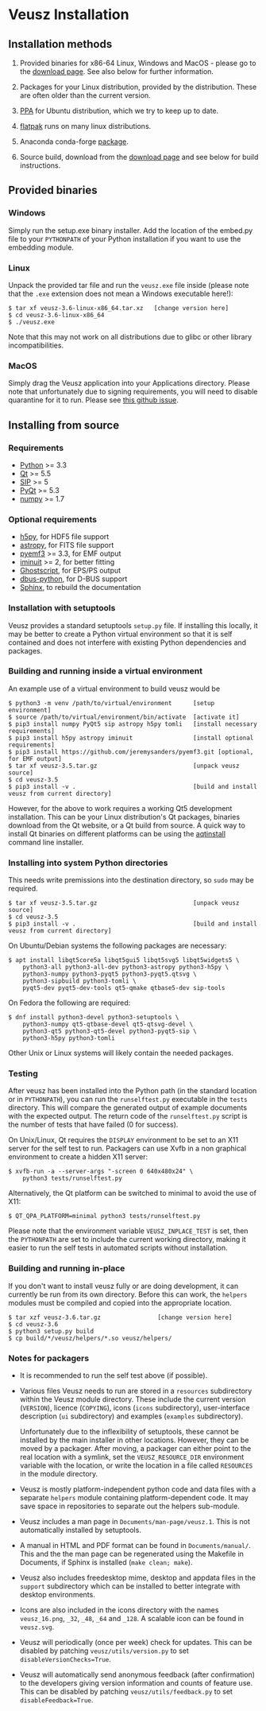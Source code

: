 # Veusz Installation

## Installation methods

1. Provided binaries for x86-64 Linux, Windows and MacOS - please go
   to the [download page](https://veusz.github.io/download/). See also
   below for further information.

2. Packages for your Linux distribution, provided by the
   distribution. These are often older than the current version.

3. [PPA](https://launchpad.net/~jeremysanders/+archive/ubuntu/ppa) for
   Ubuntu distribution, which we try to keep up to date.

4. [flatpak](https://flathub.org/apps/details/io.github.veusz.Veusz) runs on many linux distributions.

5. Anaconda conda-forge [package](https://anaconda.org/conda-forge/veusz).

6. Source build, download from the [download
   page](https://veusz.github.io/download/) and see below for build
   instructions.

## Provided binaries

### Windows

Simply run the setup.exe binary installer. Add the location of the
embed.py file to your `PYTHONPATH` of your Python installation if you
want to use the embedding module.

### Linux

Unpack the provided tar file and run the `veusz.exe` file inside
(please note that the `.exe` extension does not mean a Windows
executable here!):

    $ tar xf veusz-3.6-linux-x86_64.tar.xz   [change version here]
    $ cd veusz-3.6-linux-x86_64
    $ ./veusz.exe

Note that this may not work on all distributions due to glibc or other
library incompatibilities.

### MacOS

Simply drag the Veusz application into your Applications
directory. Please note that unfortunately due to signing requirements,
you will need to disable quarantine for it to run. Please see
[this github issue](https://github.com/veusz/veusz/issues/630#issuecomment-1305817737).

## Installing from source

### Requirements

* [Python](https://www.python.org/) >= 3.3
* [Qt](https://www.qt.io/developers/) >= 5.5
* [SIP](https://www.riverbankcomputing.co.uk/software/sip/) >= 5
* [PyQt](https://www.riverbankcomputing.co.uk/software/pyqt/) >= 5.3
* [numpy](https://numpy.org/) >= 1.7

### Optional requirements

* [h5py](https://www.h5py.org/), for HDF5 file support
* [astropy](https://www.astropy.org/), for FITS file support
* [pyemf3](https://github.com/jeremysanders/pyemf3) >= 3.3, for EMF output
* [iminuit](https://github.com/iminuit/iminuit) >= 2, for better fitting
* [Ghostscript](https://www.ghostscript.com/), for EPS/PS output
* [dbus-python](https://dbus.freedesktop.org/doc/dbus-python/), for D-BUS support
* [Sphinx](https://www.sphinx-doc.org/en/master/), to rebuild the documentation

### Installation with setuptools

Veusz provides a standard setuptools `setup.py` file. If installing
this locally, it may be better to create a Python virtual environment
so that it is self contained and does not interfere with existing
Python dependencies and packages.

### Building and running inside a virtual environment

An example use of a virtual environment to build veusz would be

    $ python3 -m venv /path/to/virtual/environment      [setup environment]
    $ source /path/to/virtual/environment/bin/activate  [activate it]
    $ pip3 install numpy PyQt5 sip astropy h5py tomli   [install necessary requirements]
    $ pip3 install h5py astropy iminuit                 [install optional requirements]
    $ pip3 install https://github.com/jeremysanders/pyemf3.git [optional, for EMF output]
    $ tar xf veusz-3.5.tar.gz                           [unpack veusz source]
    $ cd veusz-3.5
    $ pip3 install -v .                                 [build and install veusz from current directory]

However, for the above to work requires a working Qt5 development
installation. This can be your Linux distribution's Qt packages,
binaries download from the Qt website, or a Qt build from source. A
quick way to install Qt binaries on different platforms can be using
the [aqtinstall](https://github.com/miurahr/aqtinstall) command line
installer.

### Installing into system Python directories

This needs write premissions into the destination directory, so `sudo`
may be required.

    $ tar xf veusz-3.5.tar.gz                           [unpack veusz source]
    $ cd veusz-3.5
    $ pip3 install -v .                                 [build and install veusz from current directory]

On Ubuntu/Debian systems the following packages are necessary:

    $ apt install libqt5core5a libqt5gui5 libqt5svg5 libqt5widgets5 \
        python3-all python3-all-dev python3-astropy python3-h5py \
        python3-numpy python3-pyqt5 python3-pyqt5.qtsvg \
        python3-sipbuild python3-tomli \
        pyqt5-dev pyqt5-dev-tools qt5-qmake qtbase5-dev sip-tools

On Fedora the following are required:

    $ dnf install python3-devel python3-setuptools \
        python3-numpy qt5-qtbase-devel qt5-qtsvg-devel \
        python3-qt5 python3-qt5-devel python3-pyqt5-sip \
        python3-h5py python3-tomli

Other Unix or Linux systems will likely contain the needed packages.

### Testing

After veusz has been installed into the Python path (in the standard
location or in `PYTHONPATH`), you can run the `runselftest.py`
executable in the `tests` directory. This will compare the generated
output of example documents with the expected output. The return code
of the `runselftest.py` script is the number of tests that have failed
(0 for success).

On Unix/Linux, Qt requires the `DISPLAY` environment to be set to an
X11 server for the self test to run. Packagers can use Xvfb in a non
graphical environment to create a hidden X11 server:

    $ xvfb-run -a --server-args "-screen 0 640x480x24" \
        python3 tests/runselftest.py

Alternatively, the Qt platform can be switched to minimal to avoid the
use of X11:

    $ QT_QPA_PLATFORM=minimal python3 tests/runselftest.py

Please note that the environment variable `VEUSZ_INPLACE_TEST` is set,
then the `PYTHONPATH` are set to include the current working
directory, making it easier to run the self tests in automated scripts
without installation.

### Building and running in-place

If you don't want to install veusz fully or are doing development, it
can currently be run from its own directory. Before this can work, the
`helpers` modules must be compiled and copied into the appropriate
location.

    $ tar xzf veusz-3.6.tar.gz                [change version here]
    $ cd veusz-3.6
    $ python3 setup.py build
    $ cp build/*/veusz/helpers/*.so veusz/helpers/

### Notes for packagers

* It is recommended to run the self test above (if possible).

* Various files Veusz needs to run are stored in a `resources`
  subdirectory within the Veusz module directory. These include the
  current version (`VERSION`), licence (`COPYING`), icons (`icons`
  subdirectory), user-interface description (`ui` subdirectory) and
  examples (`examples` subdirectory).

  Unfortunately due to the inflexibility of setuptools, these cannot
  be installed by the main installer in other locations. However, they
  can be moved by a packager. After moving, a packager can either
  point to the real location with a symlink, set the
  `VEUSZ_RESOURCE_DIR` environment variable with the location, or
  write the location in a file called `RESOURCES` in the module
  directory.

- Veusz is mostly platform-independent python code and data files with
  a separate `helpers` module containing platform-dependent code. It
  may save space in repositories to separate out the helpers
  sub-module.

- Veusz includes a man page in `Documents/man-page/veusz.1`. This is
  not automatically installed by setuptools.

- A manual in HTML and PDF format can be found in `Documents/manual/`.
  This and the the man page can be regenerated using the Makefile in
  Documents, if Sphinx is installed (`make clean; make`).

- Veusz also includes freedesktop mime, desktop and appdata files in
  the `support` subdirectory which can be installed to better
  integrate with desktop environments.

- Icons are also included in the icons directory with the names
  `veusz_16.png`, `_32`, `_48`, `_64` and `_128`. A scalable icon can
  be found in `veusz.svg`.

- Veusz will periodically (once per week) check for updates. This can
  be disabled by patching `veusz/utils/version.py` to set
  `disableVersionChecks=True`.

- Veusz will automatically send anonymous feedback (after
  confirmation) to the developers giving version information and
  counts of feature use. This can be disabled by patching
  `veusz/utils/feedback.py` to set `disableFeedback=True`.
